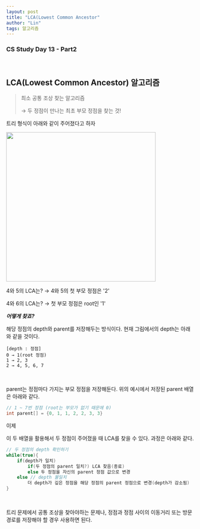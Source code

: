 ```yaml
---
layout: post
title: "LCA(Lowest Common Ancestor"
author: "Lin"
tags: 알고리즘
---
```

### CS Study Day 13 - Part2

<br>

## LCA(Lowest Common Ancestor) 알고리즘

> 최소 공통 조상 찾는 알고리즘
>
> → 두 정점이 만나는 최초 부모 정점을 찾는 것!

트리 형식이 아래와 같이 주어졌다고 하자

<img src="https://media.geeksforgeeks.org/wp-content/cdn-uploads/lca.png" width=400>

4와 5의 LCA는? → 4와 5의 첫 부모 정점은 '2'

4와 6의 LCA는? → 첫 부모 정점은 root인 '1'

***어떻게 찾죠?***

해당 정점의 depth와 parent를 저장해두는 방식이다. 현재 그림에서의 depth는 아래와 같을 것이다.

```
[depth : 정점]
0 → 1(root 정점)
1 → 2, 3
2 → 4, 5, 6, 7
```

<br>

parent는 정점마다 가지는 부모 정점을 저장해둔다. 위의 예시에서 저장된 parent 배열은 아래와 같다.

```java
// 1 ~ 7번 정점 (root는 부모가 없기 때문에 0)
int parent[] = {0, 1, 1, 2, 2, 3, 3}
```

이제

이 두 배열을 활용해서 두 정점이 주어졌을 때 LCA를 찾을 수 있다. 과정은 아래와 같다.

```java
// 두 정점의 depth 확인하기
while(true){
	if(depth가 일치)
		if(두 정점의 parent 일치?) LCA 찾음(종료)
        else 두 정점을 자신의 parent 정점 값으로 변경
    else // depth 불일치
        더 depth가 깊은 정점을 해당 정점의 parent 정점으로 변경(depth가 감소됨)
}
```

<br>

트리 문제에서 공통 조상을 찾아야하는 문제나, 정점과 정점 사이의 이동거리 또는 방문경로를 저장해야 할 경우 사용하면 된다. 